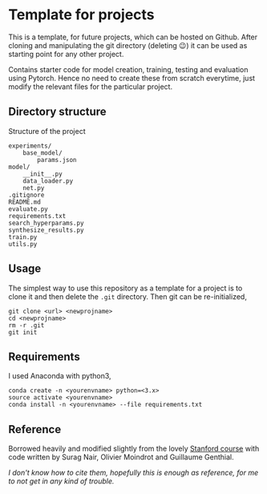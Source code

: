 # Template for projects

This is a template, for future projects, which can be hosted on Github. After cloning and manipulating the git directory (deleting :wink:) it can be used as starting point for any other project.

Contains starter code for model creation, training, testing and evaluation using Pytorch. Hence no need to create these from scratch everytime, just modify the relevant files for the particular project.

## Directory structure
Structure of the project
```
experiments/
    base_model/
        params.json
model/
    __init__.py
    data_loader.py
    net.py
.gitignore
README.md
evaluate.py
requirements.txt
search_hyperparams.py
synthesize_results.py
train.py
utils.py
```

## Usage
The simplest way to use this repository as a template for a project is to clone it and then delete the `.git` directory. Then git can be re-initialized,
```
git clone <url> <newprojname>
cd <newprojname>
rm -r .git
git init
```

## Requirements
I used Anaconda with python3,

```
conda create -n <yourenvname> python=<3.x>
source activate <yourenvname>
conda install -n <yourenvname> --file requirements.txt
```

## Reference
Borrowed heavily and modified slightly from the lovely [Stanford course](https://github.com/cs230-stanford "Stanford's deep learning course") with code written by Surag Nair, Olivier Moindrot and Guillaume Genthial.

*I don't know how to cite them, hopefully this is enough as reference, for me to not get in any kind of trouble.*
